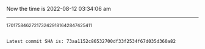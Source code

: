 Now the time is 2022-08-12 03:34:06 am

---

<small>1701758462721732429181642847425411</small>

```txt

Latest commit SHA is: 73aa1152c86532700df33f2534f67d035d360a82
```
